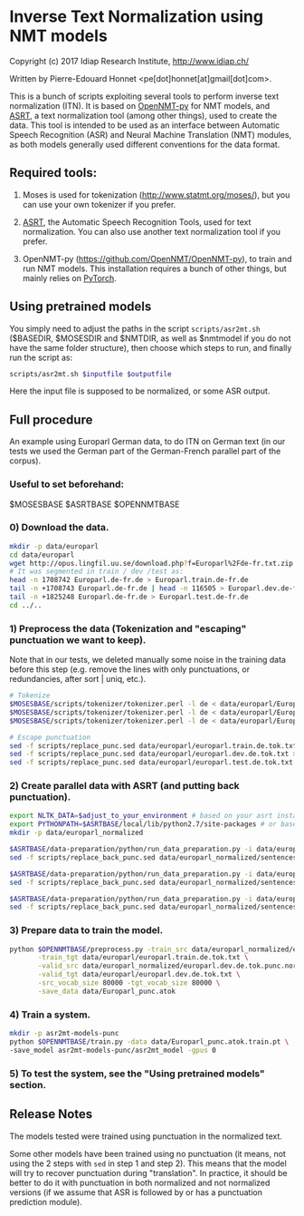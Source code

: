 # Inverse Text Normalization using NMT models


Copyright (c) 2017 Idiap Research Institute, http://www.idiap.ch/

Written by Pierre-Edouard Honnet <pe[dot]honnet[at]gmail[dot]com>.


This is a bunch of scripts exploiting several tools to perform inverse
text normalization (ITN).  It is based on
[OpenNMT-py](https://github.com/OpenNMT/OpenNMT-py) for NMT models,
and [ASRT](https://github.com/idiap/asrt), a text normalization tool
(among other things), used to create the data.  This tool is intended
to be used as an interface between Automatic Speech Recognition (ASR)
and Neural Machine Translation (NMT) modules, as both models generally
used different conventions for the data format.


## Required tools:

1. Moses is used for tokenization (http://www.statmt.org/moses/), but you
can use your own tokenizer if you prefer.

2. [ASRT](https://github.com/idiap/asrt), the Automatic Speech
Recognition Tools, used for text normalization. You can also use
another text normalization tool if you prefer.

3. OpenNMT-py (https://github.com/OpenNMT/OpenNMT-py), to train and
run NMT models. This installation requires a bunch of other things,
but mainly relies on [PyTorch](http://pytorch.org/).

## Using pretrained models

You simply need to adjust the paths in the script `scripts/asr2mt.sh`
($BASEDIR, $MOSESDIR and $NMTDIR, as well as $nmtmodel if you do not
have the same folder structure), then choose which steps to run, and
finally run the script as:

```bash
scripts/asr2mt.sh $inputfile $outputfile
```

Here the input file is supposed to be normalized, or some ASR output.


## Full procedure

An example using Europarl German data, to do ITN on German text (in
our tests we used the German part of the German-French parallel part
of the corpus).

### Useful to set beforehand:
$MOSESBASE
$ASRTBASE
$OPENNMTBASE

### 0) Download the data.

```bash
mkdir -p data/europarl
cd data/europarl
wget http://opus.lingfil.uu.se/download.php?f=Europarl%2Fde-fr.txt.zip && unzip de-fr.txt.zip && rm de-fr.txt.zip Europarl.de-fr.fr
# It was segmented in train / dev /test as:
head -n 1708742 Europarl.de-fr.de > Europarl.train.de-fr.de
tail -n +1708743 Europarl.de-fr.de | head -n 116505 > Europarl.dev.de-fr.de
tail -n +1825248 Europarl.de-fr.de > Europarl.test.de-fr.de
cd ../..
```

### 1) Preprocess the data (Tokenization and "escaping" punctuation we want to keep).

Note that in our tests, we deleted manually some noise in the training
data before this step (e.g. remove the lines with only punctuations,
or redundancies, after sort | uniq, etc.).

```bash
# Tokenize
$MOSESBASE/scripts/tokenizer/tokenizer.perl -l de < data/europarl/Europarl.train.de-fr.de > data/europarl/europarl.train.de.tok.txt
$MOSESBASE/scripts/tokenizer/tokenizer.perl -l de < data/europarl/Europarl.dev.de-fr.de > data/europarl/europarl.dev.de.tok.txt
$MOSESBASE/scripts/tokenizer/tokenizer.perl -l de < data/europarl/Europarl.test.de-fr.de > data/europarl/europarl.test.de.tok.txt

# Escape punctuation
sed -f scripts/replace_punc.sed data/europarl/europarl.train.de.tok.txt > data/europarl/europarl.train.de.tok.punc.txt
sed -f scripts/replace_punc.sed data/europarl/europarl.dev.de.tok.txt > data/europarl/europarl.dev.de.tok.punc.txt
sed -f scripts/replace_punc.sed data/europarl/europarl.test.de.tok.txt > data/europarl/europarl.test.de.tok.punc.txt
```


### 2) Create parallel data with ASRT (and putting back punctuation).

```bash
export NLTK_DATA=$adjust_to_your_environment # based on your asrt install
export PYTHONPATH=$ASRTBASE/local/lib/python2.7/site-packages # or based on your asrt install
mkdir -p data/europarl_normalized

$ASRTBASE/data-preparation/python/run_data_preparation.py -i data/europarl/europarl.train.de.tok.punc.txt -l 2 -r $ASRTBASE/examples/resources/regex.csv -s -m -o data/europarl_normalized
sed -f scripts/replace_back_punc.sed data/europarl_normalized/sentences_german.txt > data/europarl_normalized/europarl.train.de.tok.punc.norm.txt

$ASRTBASE/data-preparation/python/run_data_preparation.py -i data/europarl/europarl.dev.de.tok.punc.txt -l 2 -r $ASRTBASE/examples/resources/regex.csv -s -m -o data/europarl_normalized
sed -f scripts/replace_back_punc.sed data/europarl_normalized/sentences_german.txt > data/europarl_normalized/europarl.dev.de.tok.punc.norm.txt

$ASRTBASE/data-preparation/python/run_data_preparation.py -i data/europarl/europarl.test.de.tok.punc.txt -l 2 -r $ASRTBASE/examples/resources/regex.csv -s -m -o data/europarl_normalized
sed -f scripts/replace_back_punc.sed data/europarl_normalized/sentences_german.txt > data/europarl_normalized/europarl.test.de.tok.punc.norm.txt

```

### 3) Prepare data to train the model.

```bash
python $OPENNMTBASE/preprocess.py -train_src data/europarl_normalized/europarl.train.de.tok.punc.norm.txt \
       -train_tgt data/europarl/europarl.train.de.tok.txt \
       -valid_src data/europarl_normalized/europarl.dev.de.tok.punc.norm.txt \
       -valid_tgt data/europarl/europarl.dev.de.tok.txt \
       -src_vocab_size 80000 -tgt_vocab_size 80000 \
       -save_data data/Europarl_punc.atok
```

### 4) Train a system.

```bash
mkdir -p asr2mt-models-punc
python $OPENNMTBASE/train.py -data data/Europarl_punc.atok.train.pt \
-save_model asr2mt-models-punc/asr2mt_model -gpus 0

```

### 5) To test the system, see the "Using pretrained models" section.


## Release Notes

The models tested were trained using punctuation in the normalized
text.

Some other models have been trained using no punctuation (it means,
not using the 2 steps with `sed` in step 1 and step 2).  This means
that the model will try to recover punctuation during "translation".
In practice, it should be better to do it with punctuation in both
normalized and not normalized versions (if we assume that ASR is
followed by or has a punctuation prediction module).


